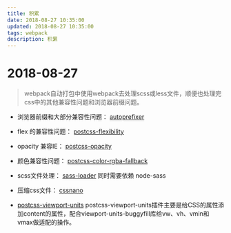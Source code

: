 ```yaml
---
title: 积累
date: 2018-08-27 10:35:00
updated: 2018-08-27 10:35:00
tags: webpack
description: 积累
---
```


# 2018-08-27
> webpack自动打包中使用webpack去处理scss或less文件，顺便也处理完css中的其他兼容性问题和浏览器前缀问题。

- 浏览器前缀和大部分兼容性问题： [autoprefixer](https://github.com/postcss/autoprefixer)

- flex 的兼容性问题： [postcss-flexibility](https://github.com/7rulnik/postcss-flexibility)

- opacity 兼容IE： [postcss-opacity](https://github.com/iamvdo/postcss-opacity)

- 颜色兼容性问题： [postcss-color-rgba-fallback](https://github.com/postcss/postcss-color-rgba-fallback)

- scss文件处理： [sass-loader](https://github.com/webpack-contrib/sass-loader) 同时需要依赖 node-sass

- 压缩css文件： [cssnano](https://github.com/cssnano/cssnano)

- [postcss-viewport-units](https://github.com/springuper/postcss-viewport-unitss)
postcss-viewport-units插件主要是给CSS的属性添加content的属性，配合viewport-units-buggyfill库给vw、vh、vmin和vmax做适配的操作。